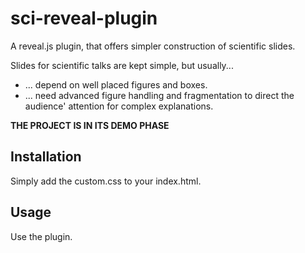 # sci-reveal-plugin
A reveal.js plugin, that offers simpler construction of scientific slides.

Slides for scientific talks are kept simple, but usually...
- ... depend on well placed figures and boxes.
- ... need advanced figure handling and fragmentation to direct the audience' attention for complex explanations.
  

**THE PROJECT IS IN ITS DEMO PHASE**

## Installation
Simply add the custom.css to your index.html.

## Usage
Use the plugin.


